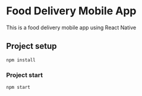 # Food Delivery Mobile App

This is a food delivery mobile app using React Native

## Project setup
```
npm install
```

### Project start
```
npm start
```
